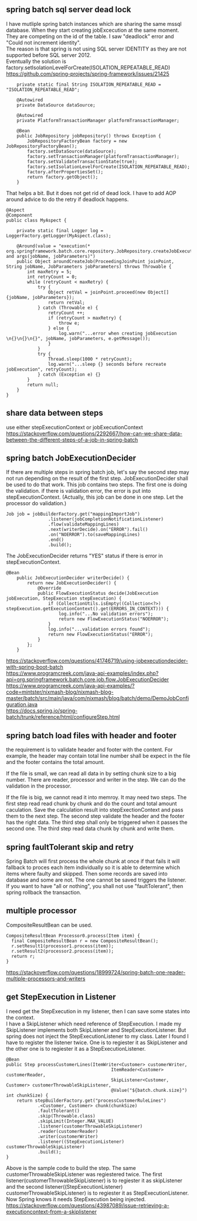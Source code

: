 ## spring batch sql server dead lock
I have mutliple spring batch instances which are sharing the same mssql database. When they start creating jobExcecution at the same moment. They are competing on the id of the table. I saw "deadlock" error and "Could not increment identity".  
The reason is that spring is not using SQL server IDENTITY as they are not supported before SQL server 2012.  
Eventually the solution is factory.setIsolationLevelForCreate(ISOLATION_REPEATABLE_READ)  
https://github.com/spring-projects/spring-framework/issues/21425
```
    private static final String ISOLATION_REPEATABLE_READ = "ISOLATION_REPEATABLE_READ";

    @Autowired
    private DataSource dataSource;

    @Autowired
    private PlatformTransactionManager platformTransactionManager;

    @Bean
    public JobRepository jobRepository() throws Exception {
        JobRepositoryFactoryBean factory = new JobRepositoryFactoryBean();
        factory.setDataSource(dataSource);
        factory.setTransactionManager(platformTransactionManager);
        factory.setValidateTransactionState(true);
        factory.setIsolationLevelForCreate(ISOLATION_REPEATABLE_READ);
        factory.afterPropertiesSet();
        return factory.getObject();
    }
```
That helps a bit. But it does not get rid of dead lock. I have to add AOP around advice to do the retry if deadlock happens. 
```
@Aspect
@Component
public class MyAspect {

    private static final Logger log = LoggerFactory.getLogger(MyAspect.class);

    @Around(value = "execution(* org.springframework.batch.core.repository.JobRepository.createJobExecution(..)) and args(jobName, jobParameters)")
    public Object aroundCreateJob(ProceedingJoinPoint joinPoint, String jobName, JobParameters jobParameters) throws Throwable {
        int maxRetry = 5;
        int retryCount = 0;
        while (retryCount < maxRetry) {
            try {
                Object retVal = joinPoint.proceed(new Object[]{jobName, jobParameters});
                return retVal;
            } catch (Throwable e) {
                retryCount ++;
                if (retryCount > maxRetry) {
                    throw e;
                } else {
                    log.warn("...error when creating jobExecution \n{}\n{}\n{}", jobName, jobParameters, e.getMessage());
                }
            }
            try {
                Thread.sleep(1000 * retryCount);
                log.warn("...sleep {} seconds before recreate jobExecution", retryCount);
            } catch (Exception e) {}
        }
        return null;
    }
}
``` 

## share data between steps 
use either stepExecutionContext or jobExecutionContext  
https://stackoverflow.com/questions/2292667/how-can-we-share-data-between-the-different-steps-of-a-job-in-spring-batch

## spring batch JobExecutionDecider
If there are multiple steps in spring batch job, let's say the second step may not run depending on the result of the first step. JobExecutionDecider shall be used to do that work.
This job contains two steps. The first one is doing the validation. if there is validation error, the error is put into stepExecutionContext. (Actually, this job can be done in one step. Let the processor do validation.)
```
Job job = jobBuilderFactory.get("mappingImportJob")
                .listener(jobCompletionNotificationListener)
                .flow(validateMappingLines)
                .next(writerDecide).on("ERROR").fail()
                .on("NOERROR").to(saveMappingLines)
                .end()
                .build();
```

The JobExecutionDecider returns "YES" status if there is error in stepExecutionContext.
```
@Bean
    public JobExecutionDecider writerDecide() {
        return new JobExecutionDecider() {
            @Override
            public FlowExecutionStatus decide(JobExecution jobExecution, StepExecution stepExecution) {
                if (CollectionUtils.isEmpty((Collection<?>) stepExecution.getExecutionContext().get(ERRORS_IN_CONTEXT))) {
                    log.info("...No validation errors");
                    return new FlowExecutionStatus("NOERROR");
                }
                log.info("...validation errors found");
                return new FlowExecutionStatus("ERROR");
            }
        };
    }
```

https://stackoverflow.com/questions/41746719/using-jobexecutiondecider-with-spring-boot-batch  
https://www.programcreek.com/java-api-examples/index.php?api=org.springframework.batch.core.job.flow.JobExecutionDecider  
https://www.programcreek.com/java-api-examples/?code=mintster/nixmash-blog/nixmash-blog-master/batch/src/main/java/com/nixmash/blog/batch/demo/DemoJobConfiguration.java  
https://docs.spring.io/spring-batch/trunk/reference/html/configureStep.html

## spring batch load files with header and footer
the requirement is to validate header and footer with the content. For example, the header may contain total line number shall be expect in the file and the footer contains the total amount.

If the file is small, we can read all data in by setting chunk size to a big number. There are reader, processor and writer in the step. We can do the validation in the processor. 

If the file is big, we cannot read it into memroy. It may need two steps. The first step read read chunk by chunk and do the count and total amount caculation. Save the calculation result into stepExectionContext and pass them to the next step. The second step validate the header and the footer has the right data. The third step shall only be triggered when it passes the second one. The third step read data chunk by chunk and write them. 

## spring faultTolerant skip and retry
Spring Batch will first process the whole chunk at once if that fails it will fallback to proces each item individually so it is able to determine which items where faulty and skipped. Then some records are saved into database and some are not. The one cannot be saved triggers the listener. If you want to have "all or nothing", you shall not use "faultTolerant", then spring rollback the transaction. 

## multiple processor
CompositeResultBean can be used. 
```
CompositeResultBean Processor0.process(Item item) {
  final CompositeResultBean r = new CompositeResultBean();
  r.setResult1(processor1.process(item));
  r.setResult2(processor2.process(item));
  return r;
}
```
https://stackoverflow.com/questions/18999724/spring-batch-one-reader-multiple-processors-and-writers

## get StepExecution in Listener
I need get the StepExecution in my listener, then I can save some states into the context.  
I have a SkipListener which need reference of StepExecution. I made my SkipListener implements both SkipListener and StepExecutionListener. But spring does not inject the StepExecutionListener to my class. Later I found I have to register the listener twice. One is to regiester it as SkipListener and the other one is to regiester it as a StepExecutionListener. 
```
@Bean
public Step processCustomerLines(ItemWriter<Customer> customerWriter,
                                        ItemReader<Customer> customerReader,
                                        SkipListener<Customer, Customer> customerThrowableSkipListener,
                                        @Value("${batch.chunk.size}") int chunkSize) {
    return stepBuilderFactory.get("processCustomerRuleLines")
            .<Customer, Customer> chunk(chunkSize)
            .faultTolerant()
            .skip(Throwable.class)
            .skipLimit(Integer.MAX_VALUE)
            .listener(customerThrowableSkipListener)
            .reader(customerReader)
            .writer(customerWriter)
            .listener((StepExecutionListener) customerThrowableSkipListener)
            .build();
}
```
Above is the sample code to build the step. The same customerThrowableSkipListener was regiestered twice. The first listener(customerThrowableSkipListener) is to regiester it as skipListener and the second listener((StepExecutionListener) customerThrowableSkipListener) is to regiester it as StepExecutionListener. Now Spring knows it needs StepExecution being injected.  
https://stackoverflow.com/questions/43987089/issue-retrieving-a-executioncontext-from-a-skiplistener



